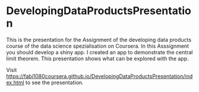 # DevelopingDataProductsPresentation

This is the presentation for the Assignment of the developing data products course of the data science spezialisation on Coursera.
In this Asssignment you should develop a shiny app. I created an app to demonstrate the central limit theorem. This presentation shows what can be explored with the app.

Visit https://fabi1080coursera.github.io/DevelopingDataProductsPresentation/index.html to see the presentation.
